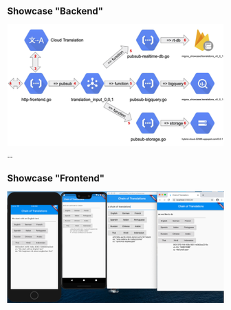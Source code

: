 ## Showcase "Backend"

![schema](../assets/image/schema.png)

--
## Showcase "Frontend"

![flutter-screenshot](../assets/image/flutter-screenshot.png)

